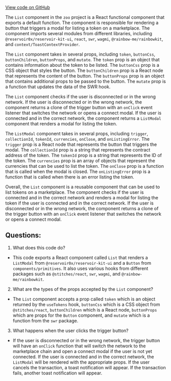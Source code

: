 [View code on GitHub](zoo-labs/zoo/blob/master/app/components/buttons/List.tsx)

The `List` component in the `zoo` project is a React functional component that exports a default function. The component is responsible for rendering a button that triggers a modal for listing a token on a marketplace. The component imports several modules from different libraries, including `@reservoir0x/reservoir-kit-ui`, `react`, `swr`, `wagmi`, `@rainbow-me/rainbowkit`, and `context/ToastContextProvider`. 

The `List` component takes in several props, including `token`, `buttonCss`, `buttonChildren`, `buttonProps`, and `mutate`. The `token` prop is an object that contains information about the token to be listed. The `buttonCss` prop is a CSS object that styles the button. The `buttonChildren` prop is a React node that represents the content of the button. The `buttonProps` prop is an object that contains additional props to be passed to the button. The `mutate` prop is a function that updates the data of the SWR hook.

The `List` component checks if the user is disconnected or in the wrong network. If the user is disconnected or in the wrong network, the component returns a clone of the trigger button with an `onClick` event listener that switches the network or opens a connect modal. If the user is connected and in the correct network, the component returns a `ListModal` component that renders a modal for listing the token. 

The `ListModal` component takes in several props, including `trigger`, `collectionId`, `tokenId`, `currencies`, `onClose`, and `onListingError`. The `trigger` prop is a React node that represents the button that triggers the modal. The `collectionId` prop is a string that represents the contract address of the token. The `tokenId` prop is a string that represents the ID of the token. The `currencies` prop is an array of objects that represent the currencies that can be used to list the token. The `onClose` prop is a function that is called when the modal is closed. The `onListingError` prop is a function that is called when there is an error listing the token.

Overall, the `List` component is a reusable component that can be used to list tokens on a marketplace. The component checks if the user is connected and in the correct network and renders a modal for listing the token if the user is connected and in the correct network. If the user is disconnected or in the wrong network, the component returns a clone of the trigger button with an `onClick` event listener that switches the network or opens a connect modal.
## Questions: 
 1. What does this code do?
- This code exports a React component called `List` that renders a `ListModal` from `@reservoir0x/reservoir-kit-ui` and a `Button` from `components/primitives`. It also uses various hooks from different packages such as `@stitches/react`, `swr`, `wagmi`, and `@rainbow-me/rainbowkit`.

2. What are the types of the props accepted by the `List` component?
- The `List` component accepts a prop called `token` which is an object returned by the `useTokens` hook, `buttonCss` which is a CSS object from `@stitches/react`, `buttonChildren` which is a React node, `buttonProps` which are props for the `Button` component, and `mutate` which is a function from the `swr` package.

3. What happens when the user clicks the trigger button?
- If the user is disconnected or in the wrong network, the trigger button will have an `onClick` function that will switch the network to the marketplace chain and open a connect modal if the user is not yet connected. If the user is connected and in the correct network, the `ListModal` will be rendered with the appropriate props. If the user cancels the transaction, a toast notification will appear. If the transaction fails, another toast notification will appear.